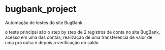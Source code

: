 # bugbank_project
Automação de testes do site BugBank.

o teste principal são o step by step de 2 registros de conta no site BugBank,
acesso em uma das contas, 
realização de uma transferencia de valor de uma pra outra
e depois a verificação do saldo.
